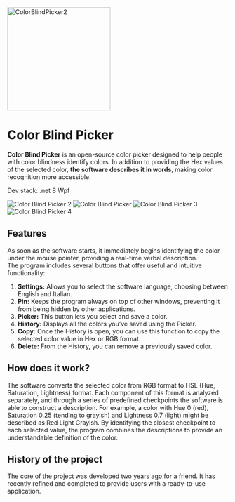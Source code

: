 <img width="235" alt="ColorBlindPicker2" src="https://github.com/user-attachments/assets/378caee0-4570-4b7b-ac7d-510725775eee" />

# Color Blind Picker

**Color Blind Picker** is an open-source color picker designed to help people with color blindness identify colors. In addition to providing the Hex values of the selected color, **the software describes it in words**, making color recognition more accessible.

Dev stack: .net 8 Wpf

![Color Blind Picker 2](https://github.com/user-attachments/assets/5e6a501b-f63d-4124-9849-a8a3fc7d8b44) ![Color Blind Picker](https://github.com/user-attachments/assets/0ce12a56-1040-4917-b03b-8e8554b6d1c7)
![Color Blind Picker 3](https://github.com/user-attachments/assets/0197ae5e-1087-41b6-9cfc-8e06db751ea7) ![Color Blind Picker 4](https://github.com/user-attachments/assets/beb79173-14ff-447e-849b-a27d67a72f8b)
## Features  
As soon as the software starts, it immediately begins identifying the color under the mouse pointer, providing a real-time verbal description.  
The program includes several buttons that offer useful and intuitive functionality:  

1. **Settings:** Allows you to select the software language, choosing between English and Italian.  
2. **Pin:** Keeps the program always on top of other windows, preventing it from being hidden by other applications.  
3. **Picker:** This button lets you select and save a color.  
4. **History:** Displays all the colors you’ve saved using the Picker.  
5. **Copy:** Once the History is open, you can use this function to copy the selected color value in Hex or RGB format.  
6. **Delete:** From the History, you can remove a previously saved color.  

## How does it work?
The software converts the selected color from RGB format to HSL (Hue, Saturation, Lightness) format. Each component of this format is analyzed separately, and through a series of predefined checkpoints the software is able to construct a description. For example, a color with Hue 0 (red), Saturation 0.25 (tending to grayish) and Lightness 0.7 (light) might be described as Red Light Grayish. By identifying the closest checkpoint to each selected value, the program combines the descriptions to provide an understandable definition of the color.

## History of the project
The core of the project was developed two years ago for a friend. It has recently refined and completed to provide users with a ready-to-use application.
